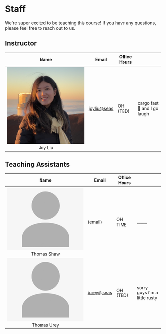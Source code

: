 # Staff
We're super excited to be teaching this course! If you have any questions, please feel free to reach out to us.

## Instructor

| Name | Email | Office Hours | |
|:------------:|---------|--------------|-----------------|
| ![Joy Liu](./assets/joy.jpeg) <br>Joy Liu | [joyliu@seas](joyliu@seas.upenn.edu) | OH (TBD) | cargo fast	🚗 and I go laugh |

## Teaching Assistants

| Name | Email | Office Hours | |
|:------------:|---------|--------------|-----------------|
| ![Thomas Shaw](./assets/person.jpeg) <br>Thomas Shaw | (email) | OH TIME | _____ |
| ![Thomas Urey](./assets/person.jpeg) <br>Thomas Urey | [turey@seas](turey@seas.upenn.edu) | OH (TBD) | sorry guys i'm a little rusty |

